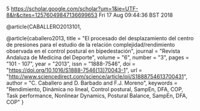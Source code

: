 
5
https://scholar.google.com/scholar?um=1&ie=UTF-8&lr&cites=12576049847136699653
Fri 17 Aug 09:44:36 BST 2018


@article{CABALLERO2013101,

@article{caballero2013,
title = "El procesado del desplazamiento del centro de presiones para el estudio de la relación complejidad/rendimiento observada en el control postural en bipedestación",
journal = "Revista Andaluza de Medicina del Deporte",
volume = "6",
number = "3",
pages = "101 - 107",
year = "2013",
issn = "1888-7546",
doi = "https://doi.org/10.1016/S1888-7546(13)70043-1",
url = "http://www.sciencedirect.com/science/article/pii/S1888754613700431",
author = "C. Caballero and D. Barbado and F.J. Moreno",
keywords = "Rendimiento, Dinámica no lineal, Control postural, SampEn, DFA, COP, Task performance, Nonlinear Dynamics, Postural Balance, SampEn, DFA, COP"
}
